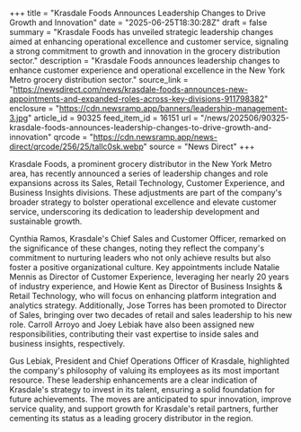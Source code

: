 +++
title = "Krasdale Foods Announces Leadership Changes to Drive Growth and Innovation"
date = "2025-06-25T18:30:28Z"
draft = false
summary = "Krasdale Foods has unveiled strategic leadership changes aimed at enhancing operational excellence and customer service, signaling a strong commitment to growth and innovation in the grocery distribution sector."
description = "Krasdale Foods announces leadership changes to enhance customer experience and operational excellence in the New York Metro grocery distribution sector."
source_link = "https://newsdirect.com/news/krasdale-foods-announces-new-appointments-and-expanded-roles-across-key-divisions-911798382"
enclosure = "https://cdn.newsramp.app/banners/leadership-management-3.jpg"
article_id = 90325
feed_item_id = 16151
url = "/news/202506/90325-krasdale-foods-announces-leadership-changes-to-drive-growth-and-innovation"
qrcode = "https://cdn.newsramp.app/news-direct/qrcode/256/25/tallc0sk.webp"
source = "News Direct"
+++

<p>Krasdale Foods, a prominent grocery distributor in the New York Metro area, has recently announced a series of leadership changes and role expansions across its Sales, Retail Technology, Customer Experience, and Business Insights divisions. These adjustments are part of the company's broader strategy to bolster operational excellence and elevate customer service, underscoring its dedication to leadership development and sustainable growth.</p><p>Cynthia Ramos, Krasdale's Chief Sales and Customer Officer, remarked on the significance of these changes, noting they reflect the company's commitment to nurturing leaders who not only achieve results but also foster a positive organizational culture. Key appointments include Natalie Mennis as Director of Customer Experience, leveraging her nearly 20 years of industry experience, and Howie Kent as Director of Business Insights & Retail Technology, who will focus on enhancing platform integration and analytics strategy. Additionally, Jose Torres has been promoted to Director of Sales, bringing over two decades of retail and sales leadership to his new role. Carroll Arroyo and Joey Lebiak have also been assigned new responsibilities, contributing their vast expertise to inside sales and business insights, respectively.</p><p>Gus Lebiak, President and Chief Operations Officer of Krasdale, highlighted the company's philosophy of valuing its employees as its most important resource. These leadership enhancements are a clear indication of Krasdale's strategy to invest in its talent, ensuring a solid foundation for future achievements. The moves are anticipated to spur innovation, improve service quality, and support growth for Krasdale's retail partners, further cementing its status as a leading grocery distributor in the region.</p>